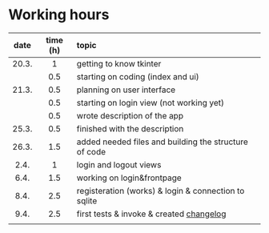 # Working hours

| date | time (h) | topic |
| :----: | :----: | :----- |
| 20.3. | 1 | getting to know tkinter |
|  | 0.5 | starting on coding (index and ui) |
| 21.3. | 0.5 | planning on user interface |
|  | 0.5 | starting on login view (not working yet) |
|  | 0.5 | wrote description of the app |
| 25.3. | 0.5 | finished with the description |
| 26.3. | 1.5 | added needed files and building the structure of code |
| 2.4. | 1 | login and logout views |
| 6.4. | 1.5 | working on login&frontpage |
| 8.4. | 2.5 | registeration (works) & login & connection to sqlite |
| 9.4. | 2.5 | first tests & invoke & created [changelog](https://github.com/eveliinaalikoski/ohte-harjoitustyo/blob/master/dokumentaatio/changelog.md) |
|  |  |  |
